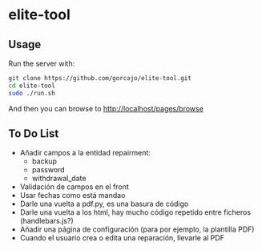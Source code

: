 # elite-tool

## Usage

Run the server with:

```bash
git clone https://github.com/gorcajo/elite-tool.git
cd elite-tool
sudo ./run.sh
```

And then you can browse to <http://localhost/pages/browse>

## To Do List

- Añadir campos a la entidad repairment:
  - backup
  - password
  - withdrawal_date
- Validación de campos en el front
- Usar fechas como está mandao
- Darle una vuelta a pdf.py, es una basura de código
- Darle una vuelta a los html, hay mucho código repetido entre ficheros (handlebars.js?)
- Añadir una página de configuración (para por ejemplo, la plantilla PDF)
- Cuando el usuario crea o edita una reparación, llevarle al PDF
